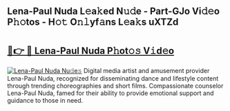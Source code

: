 ## Lena-Paul Nuda L𝚎a𝚔ed N𝚞𝚍e - Part-GJo Vi𝚍𝚎o P𝚑𝚘tos - H𝚘𝚝 O𝚗𝚕yf𝚊ns L𝚎a𝚔s uXTZd

# <h2><a href="http://kf25l6.oniu.top/?m=Lena-Paul+Nuda">🔗👉 🔴 Lena-Paul Nuda P𝚑ot𝚘𝚜 V𝚒d𝚎o</a></h2>

[![Lena-Paul Nuda Nu𝚍e𝚜](https://i.imgur.com/0qMVB7G.gif)](http://kf25l6.oniu.top/?m=Lena-Paul+Nuda)
Digital media artist and amusement provider Lena-Paul Nuda, recognized for disseminating dance and lifestyle content through trending choreographies and short films. Compassionate counselor Lena-Paul Nuda, famed for their ability to provide emotional support and guidance to those in need.  
